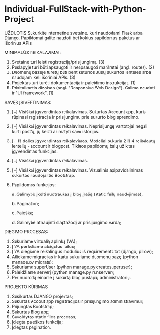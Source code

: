 # Individual-FullStack-with-Python-Project

UŽDUOTIS
Sukurkite internetinę svetainę, kuri naudodami Flask arba Django. Papildomai galite naudoti bet kokius papildomus paketus ar išorinius APIs.

MINIMALŪS REIKALAVIMAI:

1. Svetainė turi leisti registraciją/prisijungimą. (3)
2. Puslapyje turi būti apsaugoti ir neapsaugoti maršrutai (angl. routes). (2)
3. Duomenų bazėje turėtų būti bent keturios Jūsų sukurtos lenteles arba naudojami keli išoriniai APIs. (3)
4. Projektas turi turėti dokumentacija ir paleidimo instrukcijas. (1)
5. Prisitaikantis dizainas (angl. "Responsive Web Design"). Galima naudoti ir "UI framework". (1)

SAVĘS ĮSIVERTINIMAS: 

1.  [+] Visiškai įgyvendintas reikalavimas. Sukurtas Account app, kuris rūpinasi registracija ir prisijungimu prie sukurto blog sprendimo.
2.  [+] Visiškai įgyvendintas reikalavimas. Neprisijungę vartotojai negali kurti post'ų, jų keisti ar matyti savo istorijos.
3.  [-] Iš dalies įgyvendintas reikalavimas. Modeliai sukuria 2 iš 4 reikalautų lentelių - account ir blogpost. Tikiuos papildomų balų už kitas įgyvendintas funkcijas.
4.  [+] Visiškai įgyvendintas reikalavimas.
5.  [+] Visiškai įgyvendintas reikalavimas. Vizualinis apipavidalinimas sukurtas naudojantis Bootstrap.
6.  Papildomos funkcijos:
    
     a. Galimybė įkelti nuotraukas į blog įrašą (static failų naudojimas);
    
     b. Pagination;
    
     c. Paieška;
    
     d. Galimybė atnaujinti slaptažodį ar prisijungimo vardą;
     
DIEGIMO PROCESAS:

1. Sukuriame virtualią aplinką (VA);
2. Į VA perkeliame atsiųstus failus;
3. Į VA diegiame reikalingus modulius iš requirements.txt (django, pillow);
4. Atliekame migracijas ir kartu sukuriame duomenų bazę (python manage.py migrate);
5. Sukuriame superUser (python manage.py createsuperuser);
6. Paleidžiame serverį (python manage.py runserver);
7. Per nuorodą einame į sukurtą blog puslapių administratorių.

PROJEKTO KŪRIMAS:

1. Susikurtas DJANGO projektas;
2. Sukurtas Accout app registracijos ir prisijungimo administravimui;
3. Prijungtas Bootstrap;
4. Sukurtas Blog app;
5. Suvaldytas static files procesas;
6. Įdiegta paieškos funkcija;
7. Įdiegtas pagination.
    

